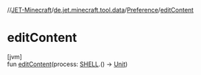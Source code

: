 //[JET-Minecraft](../../../index.md)/[de.jet.minecraft.tool.data](../index.md)/[Preference](index.md)/[editContent](edit-content.md)

# editContent

[jvm]\
fun [editContent](edit-content.md)(process: [SHELL](index.md).() -&gt; [Unit](https://kotlinlang.org/api/latest/jvm/stdlib/kotlin/-unit/index.html))
